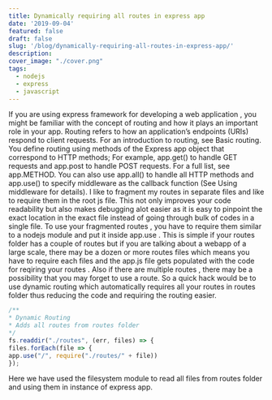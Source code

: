 ```yaml
---
title: Dynamically requiring all routes in express app
date: '2019-09-04'
featured: false
draft: false
slug: '/blog/dynamically-requiring-all-routes-in-express-app/'
description:
cover_image: "./cover.png"
tags:
  - nodejs
  - express
  - javascript
---
```


If you are using express framework for developing a web application , you might be familiar with the concept of routing and how it plays an important role in your app. Routing refers to how an application’s endpoints (URIs) respond to client requests. For an introduction to routing, see Basic routing.
You define routing using methods of the Express app object that correspond to HTTP methods;
For example, app.get() to handle GET requests and app.post to handle POST requests. For a full list, see app.METHOD. You can also use app.all() to handle all HTTP methods and app.use() to specify middleware as the callback function (See Using middleware for details).
I like to fragment my routes in separate files and like to require them in the root js file. This not only improves your code readability but also makes debugging alot easier as it is easy to pinpoint the exact location in the exact file instead of going through bulk of codes in a single file.
To use your fragmented routes , you have to require them similar to a nodejs module and put it inside app.use . This is simple if your routes folder has a couple of routes but if you are talking about a webapp of a large scale, there may be a dozen or more routes files which means you have to require each files and the app.js file gets populated with the code for reqiring your routes .
Also if there are multiple routes , there may be a possibility that you may forget to use a route.
So a quick hack would be to use dynamic routing which automatically requires all your routes in routes folder thus reducing the code and
requiring the routing easier.

```javascript
/**
* Dynamic Routing
* Adds all routes from routes folder
*/
fs.readdir("./routes", (err, files) => {
files.forEach(file => {
app.use("/", require("./routes/" + file))
});
```

Here we have used the filesystem module to read all files from routes folder and using them in instance of express app.
